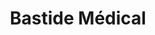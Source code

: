 ---
title: "Bastide Médical"
url: /ars-sur-moselle/bastide-medical/
shop: approvisionnement médical
---